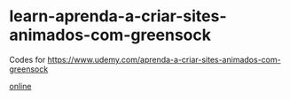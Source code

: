 # learn-aprenda-a-criar-sites-animados-com-greensock
Codes for https://www.udemy.com/aprenda-a-criar-sites-animados-com-greensock

[online](https://maxdevjs.github.io/learn-aprenda-a-criar-sites-animados-com-greensock/)
